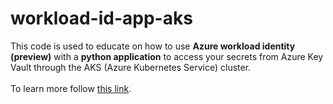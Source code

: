 # workload-id-app-aks
This code is used to educate on how to use **Azure workload identity (preview)** with a **python application** to access your secrets from Azure Key Vault through the AKS (Azure Kubernetes Service) cluster.
</br></br>To learn more follow [this link](https://www.linkedin.com/pulse/use-azure-ad-workload-identity-preview-python-aks-arana-escobedo).
